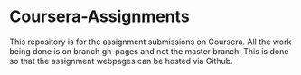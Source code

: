 # Coursera-Assignments

This repository is for the assignment submissions on Coursera. All the work being done is on branch gh-pages and not the master branch. This is done so that the assignment webpages can be hosted via Github.
